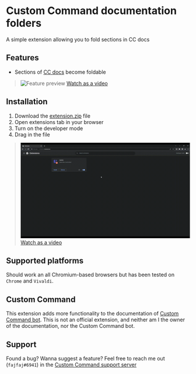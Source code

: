 # Custom Command documentation folders
A simple extension allowing you to fold sections in CC docs

## Features

- Sections of [CC docs](https://doc.commandbot.me/) become foldable
> ![Feature preview](guide/preview.gif)
> [Watch as a video](guide/preview.mp4)

## Installation
1. Download the [extension.zip](extension.zip) file
2. Open extensions tab in your browser
3. Turn on the developer mode
4. Drag in the file
> ![Installation](guide/installation.gif)
> [Watch as a video](guide/installation.mp4)
## Supported platforms
Should work an all Chromium-based browsers but has been tested on `Chrome` and `Vivaldi`.

## Custom Command
This extension adds more functionality to the documentation of [Custom Command bot](https://ccommandbot.com).
This is not an official extension, and neither am I the owner of the documentation, nor the Custom Command bot.

## Support
Found a bug? Wanna suggest a feature? 
Feel free to reach me out (`fajfaj#6941`) in the [Custom Command support server](https://ccommandbot.com/join)

